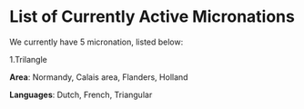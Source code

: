 List of Currently Active Micronations
=====================================

We currently have 5 micronation, listed below:

1.Trilangle

**Area**: Normandy, Calais area, Flanders, Holland

**Languages**: Dutch, French, Triangular

